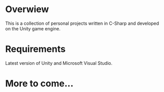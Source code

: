 # Overwiew

This is a collection of personal projects written in C-Sharp and developed on the Unity game engine.

# Requirements

Latest version of Unity and Microsoft Visual Studio.

# More to come...
